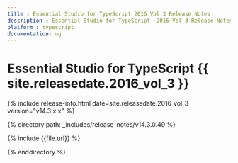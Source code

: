 ```yaml
---
title : Essential Studio for TypeScript 2016 Vol 3 Release Notes
description : Essential Studio for TypeScript  2016 Vol 3 Release Notes
platform : typescript
documentation: ug
---
```


# Essential Studio for TypeScript {{ site.releasedate.2016_vol_3 }}

{% include release-info.html date=site.releasedate.2016_vol_3 version="v14.3.x.x" %} 

{% directory path: _includes/release-notes/v14.3.0.49 %}

{% include {{file.url}} %}

{% enddirectory %}
